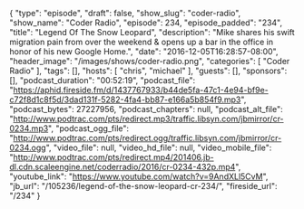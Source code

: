{
  "type": "episode",
  "draft": false,
  "show_slug": "coder-radio",
  "show_name": "Coder Radio",
  "episode": 234,
  "episode_padded": "234",
  "title": "Legend Of The Snow Leopard",
  "description": "Mike shares his swift migration pain from over the weekend & opens up a bar in the office in honor of his new Google Home.",
  "date": "2016-12-05T16:28:57-08:00",
  "header_image": "/images/shows/coder-radio.png",
  "categories": [
    "Coder Radio"
  ],
  "tags": [],
  "hosts": [
    "chris",
    "michael"
  ],
  "guests": [],
  "sponsors": [],
  "podcast_duration": "00:52:19",
  "podcast_file": "https://aphid.fireside.fm/d/1437767933/b44de5fa-47c1-4e94-bf9e-c72f8d1c8f5d/3dad131f-5282-4fa4-bb87-e166a5b854f9.mp3",
  "podcast_bytes": 27227956,
  "podcast_chapters": null,
  "podcast_alt_file": "http://www.podtrac.com/pts/redirect.mp3/traffic.libsyn.com/jbmirror/cr-0234.mp3",
  "podcast_ogg_file": "http://www.podtrac.com/pts/redirect.ogg/traffic.libsyn.com/jbmirror/cr-0234.ogg",
  "video_file": null,
  "video_hd_file": null,
  "video_mobile_file": "http://www.podtrac.com/pts/redirect.mp4/201406.jb-dl.cdn.scaleengine.net/coderradio/2016/cr-0234-432p.mp4",
  "youtube_link": "https://www.youtube.com/watch?v=9AndXLl5CvM",
  "jb_url": "/105236/legend-of-the-snow-leopard-cr-234/",
  "fireside_url": "/234"
}


